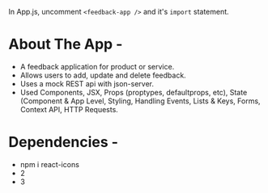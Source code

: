 In App.js, uncomment `<feedback-app />` and it's `import` statement.

# About The App -
- A feedback application for product or service.
- Allows users to add, update and delete feedback.
- Uses a mock REST api with json-server.
- Used Components, JSX, Props (proptypes, defaultprops, etc), State (Component & App Level, Styling, Handling Events, Lists & Keys, Forms, Context API, HTTP Requests.

# Dependencies -
- npm i react-icons
- 2
- 3